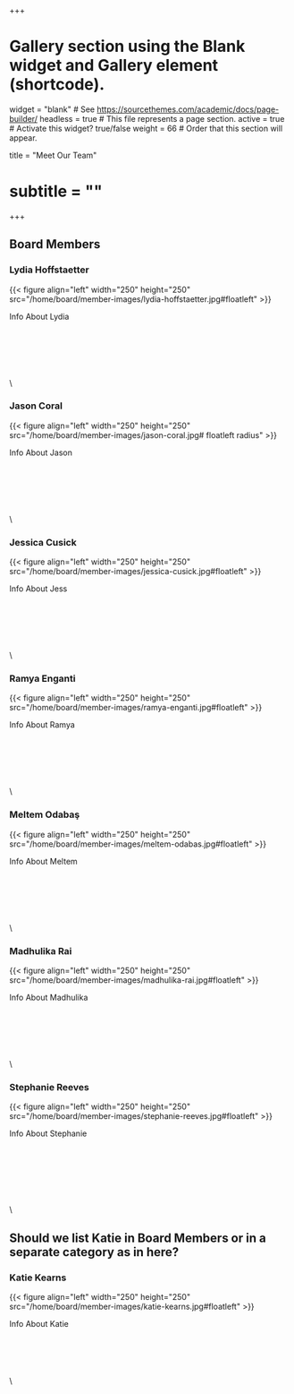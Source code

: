 +++
# Gallery section using the Blank widget and Gallery element (shortcode).
widget = "blank"  # See https://sourcethemes.com/academic/docs/page-builder/
headless = true  # This file represents a page section.
active = true  # Activate this widget? true/false
weight = 66  # Order that this section will appear.

title = "Meet Our Team"
# subtitle = ""
+++

## Board Members

### Lydia Hoffstaetter

{{< figure align="left" width="250" height="250" src="/home/board/member-images/lydia-hoffstaetter.jpg#floatleft"  >}}

Info About Lydia \
  \
  \
  \
  \
  \
  \
  \  
### Jason Coral
{{<  figure align="left" width="250" height="250" src="/home/board/member-images/jason-coral.jpg# floatleft radius"  >}}

Info About Jason \
  \
  \
  \
  \
  \
  \
  \
### Jessica Cusick
{{< figure align="left" width="250" height="250" src="/home/board/member-images/jessica-cusick.jpg#floatleft" >}}

Info About Jess \
  \
  \
  \
  \
  \
  \
  \
### Ramya Enganti
{{< figure align="left" width="250" height="250" src="/home/board/member-images/ramya-enganti.jpg#floatleft" >}}

Info About Ramya \
  \
  \
  \
  \
  \
  \
  \
### Meltem Odabaş
{{< figure align="left" width="250" height="250" src="/home/board/member-images/meltem-odabas.jpg#floatleft"  >}}

Info About Meltem \
  \
  \
  \
  \
  \
  \
  \
### Madhulika Rai
{{< figure align="left" width="250" height="250" src="/home/board/member-images/madhulika-rai.jpg#floatleft" >}}

Info About Madhulika \
  \
  \
  \
  \
  \
  \
  \
### Stephanie Reeves
{{< figure align="left" width="250" height="250" src="/home/board/member-images/stephanie-reeves.jpg#floatleft" >}}

Info About Stephanie \
  \
  \
  \
  \
  \
  \
  \
  \
## Should we list Katie in Board Members or in a separate category as in here?

### Katie Kearns
{{< figure align="left" width="250" height="250" src="/home/board/member-images/katie-kearns.jpg#floatleft" >}}

Info About Katie \
  \
  \
  \
  \
  \
  \
